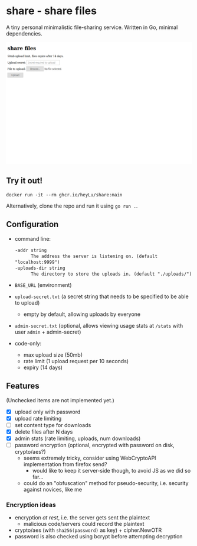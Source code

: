 # share - share files

A tiny personal minimalistic file-sharing service.  Written in Go, minimal dependencies.

![A screenshort of the page](./screenshot.png)

## Try it out!

```
docker run -it --rm ghcr.io/heyLu/share:main
```

Alternatively, clone the repo and run it using `go run .`.

## Configuration

- command line:

	```
	-addr string
	      The address the server is listening on. (default "localhost:9999")
	-uploads-dir string
	      The directory to store the uploads in. (default "./uploads/")
	```
- `BASE_URL` (environment)
- `upload-secret.txt` (a secret string that needs to be specified to be able to upload)
	- empty by default, allowing uploads by everyone
- `admin-secret.txt` (optional, allows viewing usage stats at `/stats` with user `admin` + admin-secret)
- code-only:
	- max upload size (50mb)
	- rate limit (1 upload request per 10 seconds)
	- expiry (14 days)

## Features

(Unchecked items are not implemented yet.)

- [x] upload only with password
- [x] upload rate limiting
- [ ] set content type for downloads
- [x] delete files after N days
- [x] admin stats (rate limiting, uploads, num downloads)
- [ ] password encryption (optional, encrypted with password on disk, crypto/aes?)
	- seems extremely tricky, consider using WebCryptoAPI implementation from firefox send?
		- would like to keep it server-side though, to avoid JS as we did so far...
	- could do an "obfuscation" method for pseudo-security, i.e. security against novices, like me

### Encryption ideas

- encryption *at rest*, i.e. the server gets sent the plaintext
	- malicious code/servers could record the plaintext
- crypto/aes (with `sha256(password)` as key) + cipher.NewOTR
- password is also checked using bcrypt before attempting decryption
